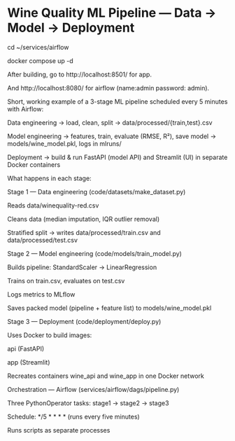 # Wine Quality ML Pipeline — Data → Model → Deployment
cd ~/services/airflow

docker compose up -d

After building, go to http://localhost:8501/ for app.

And http://localhost:8080/ for airflow (name:admin password: admin).

Short, working example of a 3-stage ML pipeline scheduled every 5 minutes with Airflow:

Data engineering → load, clean, split → data/processed/{train,test}.csv

Model engineering → features, train, evaluate (RMSE, R²), save model → models/wine_model.pkl, logs in mlruns/

Deployment → build & run FastAPI (model API) and Streamlit (UI) in separate Docker containers

What happens in each stage:

Stage 1 — Data engineering (code/datasets/make_dataset.py)

Reads data/winequality-red.csv

Cleans data (median imputation, IQR outlier removal)

Stratified split → writes data/processed/train.csv and data/processed/test.csv

Stage 2 — Model engineering (code/models/train_model.py)

Builds pipeline: StandardScaler → LinearRegression

Trains on train.csv, evaluates on test.csv

Logs metrics to MLflow

Saves packed model (pipeline + feature list) to models/wine_model.pkl

Stage 3 — Deployment (code/deployment/deploy.py)

Uses Docker to build images:

api (FastAPI)

app (Streamlit)

Recreates containers wine_api and wine_app in one Docker network

Orchestration — Airflow (services/airflow/dags/pipeline.py)

Three PythonOperator tasks: stage1 → stage2 → stage3

Schedule: */5 * * * * (runs every five minutes)

Runs scripts as separate processes